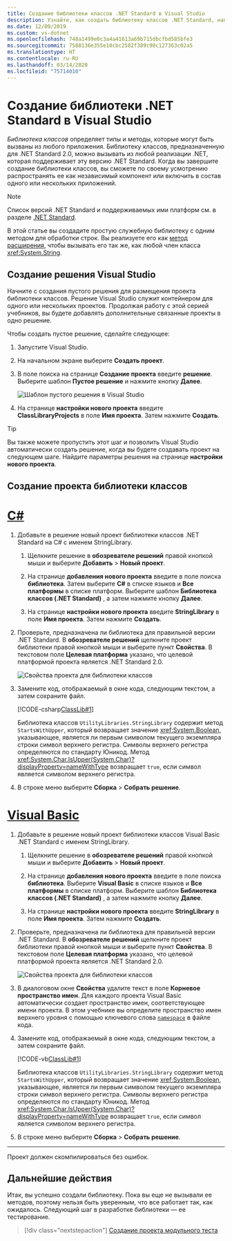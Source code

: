 ```yaml
---
title: Создание библиотеки классов .NET Standard в Visual Studio
description: Узнайте, как создать библиотеку классов .NET Standard, написанную на языке C# или Visual Basic, с помощью Visual Studio
ms.date: 12/09/2019
ms.custom: vs-dotnet
ms.openlocfilehash: 748a1499e0c3a4a41613a69b715dbcfbd585bfe3
ms.sourcegitcommit: 7588136e355e10cbc2582f389c90c127363c02a5
ms.translationtype: HT
ms.contentlocale: ru-RU
ms.lasthandoff: 03/14/2020
ms.locfileid: "75714010"
---
```

# <a name="build-a-net-standard-library-in-visual-studio"></a>Создание библиотеки .NET Standard в Visual Studio

*Библиотека классов* определяет типы и методы, которые могут быть вызваны из любого приложения. Библиотеку классов, предназначенную для .NET Standard 2.0, можно вызывать из любой реализации .NET, которая поддерживает эту версию .NET Standard. Когда вы завершите создание библиотеки классов, вы сможете по своему усмотрению распространять ее как независимый компонент или включить в состав одного или нескольких приложений.

> [!NOTE]
> Список версий .NET Standard и поддерживаемых ими платформ см. в разделе [.NET Standard](../../standard/net-standard.md).

В этой статье вы создадите простую служебную библиотеку с одним методом для обработки строк. Вы реализуете его как [метод расширения](../../csharp/programming-guide/classes-and-structs/extension-methods.md), чтобы вызывать его так же, как любой член класса <xref:System.String>.

## <a name="create-a-visual-studio-solution"></a>Создание решения Visual Studio

Начните с создания пустого решения для размещения проекта библиотеки классов. Решение Visual Studio служит контейнером для одного или нескольких проектов. Продолжая работу с этой серией учебников, вы будете добавлять дополнительные связанные проекты в одно решение.

Чтобы создать пустое решение, сделайте следующее:

1. Запустите Visual Studio.

2. На начальном экране выберите **Создать проект**.

3. В поле поиска на странице **Создание проекта** введите **решение**. Выберите шаблон **Пустое решение** и нажмите кнопку **Далее**.

   ![Шаблон пустого решения в Visual Studio](media/library-with-visual-studio/blank-solution.png)

4. На странице **настройки нового проекта** введите **ClassLibraryProjects** в поле **Имя проекта**. Затем нажмите **Создать**.

> [!TIP]
> Вы также можете пропустить этот шаг и позволить Visual Studio автоматически создать решение, когда вы будете создавать проект на следующем шаге. Найдите параметры решения на странице **настройки нового проекта**.

## <a name="create-a-class-library-project"></a>Создание проекта библиотеки классов

<!-- markdownlint-disable MD025 -->

# <a name="c"></a>[C#](#tab/csharp)

1. Добавьте в решение новый проект библиотеки классов .NET Standard на C# с именем StringLibrary.

   1. Щелкните решение в **обозревателе решений** правой кнопкой мыши и выберите **Добавить** > **Новый проект**.

   1. На странице **добавления нового проекта** введите в поле поиска **библиотека**. Затем выберите **C#** в списке языков и **Все платформы** в списке платформ. Выберите шаблон **Библиотека классов (.NET Standard)** , а затем нажмите кнопку **Далее**.

   1. На странице **настройки нового проекта** введите **StringLibrary** в поле **Имя проекта**. Затем нажмите **Создать**.

1. Проверьте, предназначена ли библиотека для правильной версии .NET Standard. В **обозревателе решений** щелкните проект библиотеки правой кнопкой мыши и выберите пункт **Свойства**. В текстовом поле **Целевая платформа** указано, что целевой платформой проекта является .NET Standard 2.0.

   ![Свойства проекта для библиотеки классов](./media/library-with-visual-studio/library-project-properties.png)

1. Замените код, отображаемый в окне кода, следующим текстом, а затем сохраните файл.

   [!CODE-csharp[ClassLib#1](../../../samples/snippets/csharp/getting_started/with_visual_studio_2017/classlib.cs)]

   Библиотека классов `UtilityLibraries.StringLibrary` содержит метод `StartsWithUpper`, который возвращает значение <xref:System.Boolean>, указывающее, является ли первым символом текущего экземпляра строки символ верхнего регистра. Символы верхнего регистра определяются по стандарту Юникод. Метод <xref:System.Char.IsUpper(System.Char)?displayProperty=nameWithType> возвращает `true`, если символ является символом верхнего регистра.

1. В строке меню выберите **Сборка** > **Собрать решение**.

# <a name="visual-basic"></a>[Visual Basic](#tab/vb)

1. Добавьте в решение новый проект библиотеки классов Visual Basic .NET Standard с именем StringLibrary.

   1. Щелкните решение в **обозревателе решений** правой кнопкой мыши и выберите **Добавить** > **Новый проект**.

   1. На странице **добавления нового проекта** введите в поле поиска **библиотека**. Выберите **Visual Basic** в списке языков и **Все платформы** в списке платформ. Выберите шаблон **Библиотека классов (.NET Standard)** , а затем нажмите кнопку **Далее**.

   1. На странице **настройки нового проекта** введите **StringLibrary** в поле **Имя проекта**. Затем нажмите **Создать**.

1. Проверьте, предназначена ли библиотека для правильной версии .NET Standard. В **обозревателе решений** щелкните проект библиотеки правой кнопкой мыши и выберите пункт **Свойства**. В текстовом поле **Целевая платформа** указано, что целевой платформой проекта является .NET Standard 2.0.

   ![Свойства проекта для библиотеки классов](./media/library-with-visual-studio/vb/library-project-properties.png)

1. В диалоговом окне **Свойства** удалите текст в поле **Корневое пространство имен**. Для каждого проекта Visual Basic автоматически создает пространство имен, соответствующее имени проекта. В этом учебнике вы определите пространство имен верхнего уровня с помощью ключевого слова [`namespace`](../../visual-basic/language-reference/statements/namespace-statement.md) в файле кода.

1. Замените код, отображаемый в окне кода, следующим текстом, а затем сохраните файл.

   [!CODE-vb[ClassLib#1](../../../samples/snippets/core/tutorials/vb-library-with-visual-studio/stringlibrary.vb)]

   Библиотека классов `UtilityLibraries.StringLibrary` содержит метод `StartsWithUpper`, который возвращает значение <xref:System.Boolean>, указывающее, является ли первым символом текущего экземпляра строки символ верхнего регистра. Символы верхнего регистра определяются по стандарту Юникод. Метод <xref:System.Char.IsUpper(System.Char)?displayProperty=nameWithType> возвращает `true`, если символ является символом верхнего регистра.

1. В строке меню выберите **Сборка** > **Собрать решение**.

---

   Проект должен скомпилироваться без ошибок.

## <a name="next-steps"></a>Дальнейшие действия

Итак, вы успешно создали библиотеку. Пока вы еще не вызывали ее методов, поэтому нельзя быть уверенным, что все работает так, как ожидалось. Следующий шаг в разработке библиотеки — ее тестирование.

> [!div class="nextstepaction"]
> [Создание проекта модульного теста](testing-library-with-visual-studio.md)
